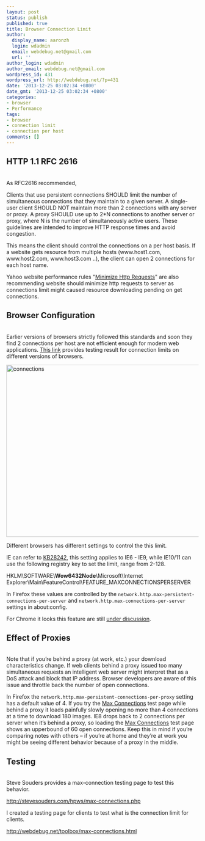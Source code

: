 ```yaml
---
layout: post
status: publish
published: true
title: Browser Connection Limit
author:
  display_name: aaronzh
  login: wdadmin
  email: webdebug.net@gmail.com
  url: ''
author_login: wdadmin
author_email: webdebug.net@gmail.com
wordpress_id: 431
wordpress_url: http://webdebug.net/?p=431
date: '2013-12-25 03:02:34 +0800'
date_gmt: '2013-12-25 03:02:34 +0800'
categories:
- browser
- Performance
tags:
- browser
- connection limit
- connection per host
comments: []
---
```

<h2>HTTP 1.1 RFC 2616</h2><br />
As RFC2616 recommended,</p>
<p>Clients that use persistent connections SHOULD limit the number of simultaneous connections that they maintain to a given server. A single-user client SHOULD NOT maintain more than 2 connections with any server or proxy. A proxy SHOULD use up to 2*N connections to another server or proxy, where N is the number of simultaneously active users. These guidelines are intended to improve HTTP response times and avoid congestion.</p>
<p>This means the client should control the connections on a per host basis. If&nbsp; a website gets resource from multiple hosts (www.host1.com, www.host2.com, www.host3.com ..), the client can open 2 connections for each host name.</p>
<p>Yahoo website performance rules "<a href="http://developer.yahoo.com/performance/rules.html#num_http" target="_blank">Minimize Http Requests</a>" are also recommending website should minimize http requests to server as connections limit might caused resource downloading pending on get connections.</p>
<h2>Browser Configuration</h2><br />
Earlier versions of browsers strictly followed this standards and soon they find 2 connections per host are not efficient enough for modern web applications. <a href="http://www.browserscope.org/?category=network" target="_blank">This link</a> provides testing result for connection limits on different versions of browsers.</p>
<p><a href="http://webdebug.net/wp-content/uploads/2013/12/connections.png"><img class="alignnone size-full wp-image-432" alt="connections" src="http://webdebug.net/wp-content/uploads/2013/12/connections.png" width="540" height="451" /></a></p>
<p>Different browsers has different settings to control the this limit.</p>
<p>IE can refer to <a href="http://support.microsoft.com/kb/282402" target="_blank">KB28242</a>, this setting applies to IE6 - IE9, while IE10/11 can use the following registry key to set the limit, range from 2-128.</p>
<p>HKLM\SOFTWARE\<b>Wow6432Node</b>\Microsoft\Internet Explorer\Main\FeatureControl\FEATURE_MAXCONNECTIONSPERSERVER</p>
<p>In Firefox these values are controlled by the <code>network.http.max-persistent-connections-per-server</code> and <code>network.http.max-connections-per-server</code> settings in about:config.</p>
<p>For Chrome it looks this feature are still <a href="http://code.google.com/p/chromium/issues/detail?id=85323" target="_blank">under discussion</a>.</p>
<h2>Effect of Proxies</h2><br />
Note that if you&rsquo;re behind a proxy (at work, etc.) your download characteristics change. If web clients behind a proxy issued too many simultaneous requests an intelligent web server might interpret that as a DoS attack and block that IP address. Browser developers are aware of this issue and throttle back the number of open connections.</p>
<p>In Firefox the <code>network.http.max-persistent-connections-per-proxy</code> setting has a default value of 4. If you try the <a href="http://stevesouders.com/hpws/max-connections.php">Max Connections</a> test page while behind a proxy it loads painfully slowly opening no more than 4 connections at a time to download 180 images. IE8 drops back to 2 connections per server when it&rsquo;s behind a proxy, so loading the <a href="http://stevesouders.com/hpws/max-connections.php">Max Connections</a> test page shows an upperbound of 60 open connections. Keep this in mind if you&rsquo;re comparing notes with others &ndash; if you&rsquo;re at home and they&rsquo;re at work you might be seeing different behavior because of a proxy in the middle.</p>
<h2>Testing</h2><br />
Steve Souders provides a max-connection testing page to test this behavior.</p>
<p><a href="http://stevesouders.com/hpws/max-connections.php" target="_blank">http://stevesouders.com/hpws/max-connections.php</a></p>
<p>I created a testing page for clients to test what is the connection limit for clients.</p>
<p><a href="http://webdebug.net/toolbox/max-connections.html" target="_blank">http://webdebug.net/toolbox/max-connections.html</a></p>
